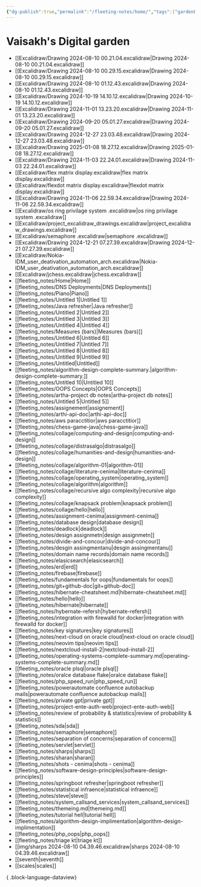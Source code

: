 ```yaml
---
{"dg-publish":true,"permalink":"/fleeting-notes/home/","tags":["gardenEntry"]}
---
```


# Vaisakh's Digital garden
- [[Excalidraw/Drawing 2024-08-10 00.21.04.excalidraw\|Drawing 2024-08-10 00.21.04.excalidraw]]
- [[Excalidraw/Drawing 2024-08-10 00.29.15.excalidraw\|Drawing 2024-08-10 00.29.15.excalidraw]]
- [[Excalidraw/Drawing 2024-08-10 01.12.43.excalidraw\|Drawing 2024-08-10 01.12.43.excalidraw]]
- [[Excalidraw/Drawing 2024-10-19 14.10.12.excalidraw\|Drawing 2024-10-19 14.10.12.excalidraw]]
- [[Excalidraw/Drawing 2024-11-01 13.23.20.excalidraw\|Drawing 2024-11-01 13.23.20.excalidraw]]
- [[Excalidraw/Drawing 2024-09-20 05.01.27.excalidraw\|Drawing 2024-09-20 05.01.27.excalidraw]]
- [[Excalidraw/Drawing 2024-12-27 23.03.48.excalidraw\|Drawing 2024-12-27 23.03.48.excalidraw]]
- [[Excalidraw/Drawing 2025-01-08 18.27.12.excalidraw\|Drawing 2025-01-08 18.27.12.excalidraw]]
- [[Excalidraw/Drawing 2024-11-03 22.24.01.excalidraw\|Drawing 2024-11-03 22.24.01.excalidraw]]
- [[Excalidraw/flex matrix display.excalidraw\|flex matrix display.excalidraw]]
- [[Excalidraw/flexdot matrix display.excalidraw\|flexdot matrix display.excalidraw]]
- [[Excalidraw/Drawing 2024-11-06 22.59.34.excalidraw\|Drawing 2024-11-06 22.59.34.excalidraw]]
- [[Excalidraw/os ring privilage system .excalidraw\|os ring privilage system .excalidraw]]
- [[Excalidraw/project_excalidraw_drawings.excalidraw\|project_excalidraw_drawings.excalidraw]]
- [[Excalidraw/semaphore .excalidraw\|semaphore .excalidraw]]
- [[Excalidraw/Drawing 2024-12-21 07.27.39.excalidraw\|Drawing 2024-12-21 07.27.39.excalidraw]]
- [[Excalidraw/Nokia-IDM_user_deativation_automation_arch.excalidraw\|Nokia-IDM_user_deativation_automation_arch.excalidraw]]
- [[Excalidraw/jchess.excalidraw\|jchess.excalidraw]]
- [[fleeting_notes/Home\|Home]]
- [[fleeting_notes/DNS Deployments\|DNS Deployments]]
- [[fleeting_notes/Piano\|Piano]]
- [[fleeting_notes/Untitled 1\|Untitled 1]]
- [[fleeting_notes/Java refresher\|Java refresher]]
- [[fleeting_notes/Untitled 2\|Untitled 2]]
- [[fleeting_notes/Untitled 3\|Untitled 3]]
- [[fleeting_notes/Untitled 4\|Untitled 4]]
- [[fleeting_notes/Measures (bars)\|Measures (bars)]]
- [[fleeting_notes/Untitled 6\|Untitled 6]]
- [[fleeting_notes/Untitled 7\|Untitled 7]]
- [[fleeting_notes/Untitled 8\|Untitled 8]]
- [[fleeting_notes/Untitled 9\|Untitled 9]]
- [[fleeting_notes/Untitled\|Untitled]]
- [[fleeting_notes/algorithm-design-complete-summary.\|algorithm-design-complete-summary.]]
- [[fleeting_notes/Untitled 10\|Untitled 10]]
- [[fleeting_notes/OOPS Concepts\|OOPS Concepts]]
- [[fleeting_notes/artha-project db notes\|artha-project db notes]]
- [[fleeting_notes/Untitled 5\|Untitled 5]]
- [[fleeting_notes/assignement\|assignement]]
- [[fleeting_notes/arthi-api-doc\|arthi-api-doc]]
- [[fleeting_notes/aws paracctitior\|aws paracctitior]]
- [[fleeting_notes/chess-game-java\|chess-game-java]]
- [[fleeting_notes/collage/computing-and-design\|computing-and-design]]
- [[fleeting_notes/collage/distrasalgo\|distrasalgo]]
- [[fleeting_notes/collage/humanities-and-design\|humanities-and-design]]
- [[fleeting_notes/collage/algorithm-01\|algorithm-01]]
- [[fleeting_notes/collage/literature-cenima\|literature-cenima]]
- [[fleeting_notes/collage/operating_system\|operating_system]]
- [[fleeting_notes/collage/algorithm\|algorithm]]
- [[fleeting_notes/collage/recursive algo complexity\|recursive algo complexity]]
- [[fleeting_notes/collage/knapsack problem\|knapsack problem]]
- [[fleeting_notes/collage/hello\|hello]]
- [[fleeting_notes/assignment-cenima\|assignment-cenima]]
- [[fleeting_notes/database design\|database design]]
- [[fleeting_notes/deadlock\|deadlock]]
- [[fleeting_notes/design assignmetn\|design assignmetn]]
- [[fleeting_notes/divide-and-concour\|divide-and-concour]]
- [[fleeting_notes/desgin assingmentanu\|desgin assingmentanu]]
- [[fleeting_notes/domain name records\|domain name records]]
- [[fleeting_notes/elasicsearch\|elasicsearch]]
- [[fleeting_notes/erd\|erd]]
- [[fleeting_notes/firebase\|firebase]]
- [[fleeting_notes/fundamentals for oops\|fundamentals for oops]]
- [[fleeting_notes/git+github-doc\|git+github-doc]]
- [[fleeting_notes/hibernate-cheatsheet.md\|hibernate-cheatsheet.md]]
- [[fleeting_notes/hello\|hello]]
- [[fleeting_notes/hibernate\|hibernate]]
- [[fleeting_notes/hybernate-refersh\|hybernate-refersh]]
- [[fleeting_notes/integration with firewalld for docker\|integration with firewalld for docker]]
- [[fleeting_notes/key signatures\|key signatures]]
- [[fleeting_notes/next-cloud on oracle cloud\|next-cloud on oracle cloud]]
- [[fleeting_notes/neovim tips\|neovim tips]]
- [[fleeting_notes/nextcloud-install-2\|nextcloud-install-2]]
- [[fleeting_notes/operating-systems-complete-summary.md\|operating-systems-complete-summary.md]]
- [[fleeting_notes/oracle plsql\|oracle plsql]]
- [[fleeting_notes/oralce database flake\|oralce database flake]]
- [[fleeting_notes/php_speed_run\|php_speed_run]]
- [[fleeting_notes/powerautomate  confluence autobackup mails\|powerautomate  confluence autobackup mails]]
- [[fleeting_notes/private gpt\|private gpt]]
- [[fleeting_notes/project-ente-auth-web\|project-ente-auth-web]]
- [[fleeting_notes/review of probability & statistics\|review of probability & statistics]]
- [[fleeting_notes/sda\|sda]]
- [[fleeting_notes/semaphore\|semaphore]]
- [[fleeting_notes/separation of concerns\|separation of concerns]]
- [[fleeting_notes/servlet\|servlet]]
- [[fleeting_notes/sharps\|sharps]]
- [[fleeting_notes/sharan\|sharan]]
- [[fleeting_notes/shots - cenima\|shots - cenima]]
- [[fleeting_notes/software-design-principles\|software-design-principles]]
- [[fleeting_notes/springboot refresher\|springboot refresher]]
- [[fleeting_notes/statistical infraence\|statistical infraence]]
- [[fleeting_notes/steve\|steve]]
- [[fleeting_notes/system_callsand_services\|system_callsand_services]]
- [[fleeting_notes/themeing.md\|themeing.md]]
- [[fleeting_notes/tutorial hell\|tutorial hell]]
- [[fleeting_notes/algorithm-design-implimentation\|algorithm-design-implimentation]]
- [[fleeting_notes/php_oops\|php_oops]]
- [[fleeting_notes/triage kt\|triage kt]]
- [[img/sharps 2024-08-10 04.39.46.excalidraw\|sharps 2024-08-10 04.39.46.excalidraw]]
- [[seventh\|seventh]]
- [[scales\|scales]]

{ .block-language-dataview}
